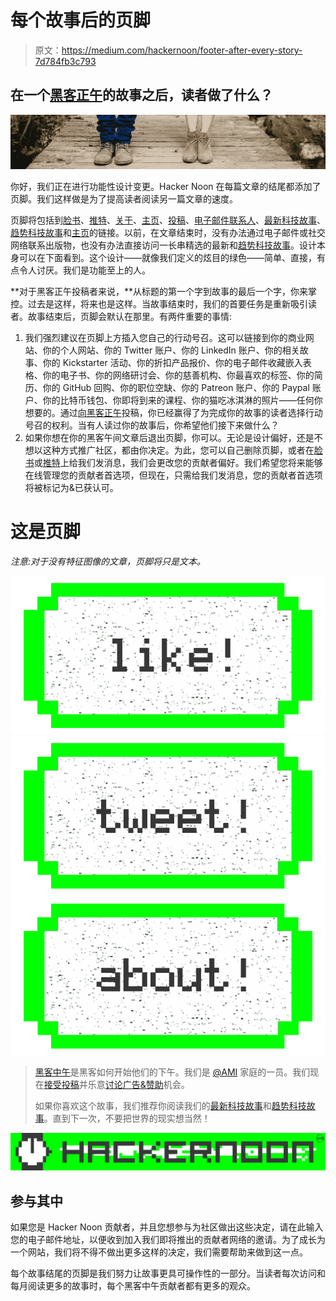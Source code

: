 # 每个故事后的页脚

> 原文：<https://medium.com/hackernoon/footer-after-every-story-7d784fb3c793>

## 在一个[黑客正午](http://hackernoon.com)的故事之后，读者做了什么？

![](img/e5a5c61484331f121c1ddc8a0f1b49ec.png)

你好，我们正在进行功能性设计变更。Hacker Noon 在每篇文章的结尾都添加了页脚。我们这样做是为了提高读者阅读另一篇文章的速度。

页脚将包括到[脸书](https://www.facebook.com/hackernoon/)、[推特](https://www.twitter.com/hackernoon/)、[关于](http://hackernoon.com/about)、[主页](http://hackernoon.com)、[投稿](http://www.amipublications.com/hacker-noon)、[电子邮件联系人](mailto:stories@amipublications.com)、[最新科技故事](http://hackernoon.com/latest)、[趋势科技故事](http://hackernoon.com/trending)和[主页](http://hackernoon.com)的链接。以前，在文章结束时，没有办法通过电子邮件或社交网络联系出版物，也没有办法直接访问一长串精选的最新和[趋势科技故事](http://hackernoon.com/trending)。设计本身可以在下面看到。这个设计——就像我们定义的炫目的绿色——简单、直接，有点令人讨厌。我们是功能至上的人。

**对于黑客正午投稿者来说，**从标题的第一个字到故事的最后一个字，你来掌控。过去是这样，将来也是这样。当故事结束时，我们的首要任务是重新吸引读者。故事结束后，页脚会默认在那里。有两件重要的事情:

1.  我们强烈建议在页脚上方插入您自己的行动号召。这可以链接到你的商业网站、你的个人网站、你的 Twitter 账户、你的 LinkedIn 账户、你的相关故事、你的 Kickstarter 活动、你的折扣产品报价、你的电子邮件收藏嵌入表格、你的电子书、你的网络研讨会、你的慈善机构、你最喜欢的标签、你的简历、你的 GitHub 回购、你的职位空缺、你的 Patreon 账户、你的 Paypal 账户、你的比特币钱包、你即将到来的课程、你的猫吃冰淇淋的照片——任何你想要的。通过[向黑客正午](http://www.amipublications.com/hacker-noon)投稿，你已经赢得了为完成你的故事的读者选择行动号召的权利。当有人读过你的故事后，你希望他们接下来做什么？
2.  如果你想在你的黑客午间文章后退出页脚，你可以。无论是设计偏好，还是不想以这种方式推广社区，都由你决定。为此，您可以自己删除页脚，或者在[脸书](http://facebook.com/hackernoon)或[推特](http://twitter.com/hackernoon)上给我们发消息，我们会更改您的贡献者偏好。我们希望您将来能够在线管理您的贡献者首选项，但现在，只需给我们发消息，您的贡献者首选项将被标记为&已获认可。

# 这是页脚

*注意:对于没有特征图像的文章，页脚将只是文本。*

[![](img/50ef4044ecd4e250b5d50f368b775d38.png)](http://bit.ly/HackernoonFB)[![](img/979d9a46439d5aebbdcdca574e21dc81.png)](https://goo.gl/k7XYbx)[![](img/2930ba6bd2c12218fdbbf7e02c8746ff.png)](https://goo.gl/4ofytp)

> [黑客中午](http://bit.ly/Hackernoon)是黑客如何开始他们的下午。我们是 [@AMI](http://bit.ly/atAMIatAMI) 家庭的一员。我们现在[接受投稿](http://bit.ly/hackernoonsubmission)并乐意[讨论广告&赞助](mailto:partners@amipublications.com)机会。
> 
> 如果你喜欢这个故事，我们推荐你阅读我们的[最新科技故事](http://bit.ly/hackernoonlatestt)和[趋势科技故事](https://hackernoon.com/trending)。直到下一次，不要把世界的现实想当然！

![](img/be0ca55ba73a573dce11effb2ee80d56.png)

## 参与其中

如果您是 Hacker Noon 贡献者，并且您想参与为社区做出这些决定，请在此输入您的电子邮件地址，以便收到加入我们即将推出的贡献者网络的邀请。为了成长为一个网站，我们将不得不做出更多这样的决定，我们需要帮助来做到这一点。

每个故事结尾的页脚是我们努力让故事更具可操作性的一部分。当读者每次访问和每月阅读更多的故事时，每个黑客中午贡献者都有更多的观众。